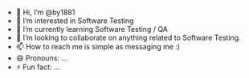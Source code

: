 - 👋 Hi, I’m @by1881
- 👀 I’m interested in Software Testing
- 🌱 I’m currently learning Software Testing / QA
- 💞️ I’m looking to collaborate on anything related to Software Testing.
- 📫 How to reach me is simple as messaging me :)
- 😄 Pronouns: ...
- ⚡ Fun fact: ...

<!---
by1881/by1881 is a ✨ special ✨ repository because its `README.md` (this file) appears on your GitHub profile.
You can click the Preview link to take a look at your changes.
--->
